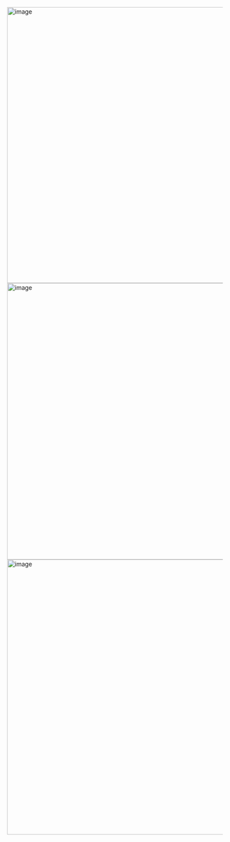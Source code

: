 
<img width="1366" height="643" alt="image" src="https://github.com/user-attachments/assets/ddfda31d-2a6c-4c35-8a86-feec0492b64e" />
<img width="1366" height="644" alt="image" src="https://github.com/user-attachments/assets/59347045-1826-4160-8d13-594fbdabd268" />


<img width="1366" height="641" alt="image" src="https://github.com/user-attachments/assets/f7e138a2-631f-4a51-8cda-26f8c894e861" />

